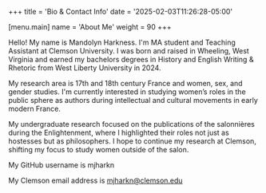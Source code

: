 +++
title = 'Bio & Contact Info'
date = '2025-02-03T11:26:28-05:00'

[menu.main]
name = 'About Me'
weight = 90
+++

Hello! My name is Mandolyn Harkness. I'm MA student and Teaching Assistant at Clemson University. I was born and raised in Wheeling, West Virginia and earned my bachelors degrees in History and English Writing & Rhetoric from West Liberty University in 2024.

My research area is 17th and 18th century France and women, sex, and gender studies. I'm currently interested in studying women’s roles in the public sphere as authors during intellectual and cultural movements in early modern France. 

My undergraduate research focused on the publications of the salonnières during the Enlightenment, where I highlighted their roles not just as hostesses but as philosophers. I hope to continue my research at Clemson, shifting my focus to study women outside of the salon.

My GitHub username is mjharkn

My Clemson email address is mjharkn@clemson.edu